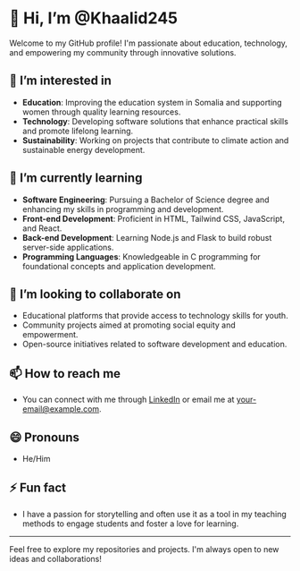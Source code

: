# 👋 Hi, I’m @Khaalid245

Welcome to my GitHub profile! I'm passionate about education, technology, and empowering my community through innovative solutions.

## 👀 I’m interested in
- **Education**: Improving the education system in Somalia and supporting women through quality learning resources.
- **Technology**: Developing software solutions that enhance practical skills and promote lifelong learning.
- **Sustainability**: Working on projects that contribute to climate action and sustainable energy development.

## 🌱 I’m currently learning
- **Software Engineering**: Pursuing a Bachelor of Science degree and enhancing my skills in programming and development.
- **Front-end Development**: Proficient in HTML, Tailwind CSS, JavaScript, and React.
- **Back-end Development**: Learning Node.js and Flask to build robust server-side applications.
- **Programming Languages**: Knowledgeable in C programming for foundational concepts and application development.

## 💞️ I’m looking to collaborate on
- Educational platforms that provide access to technology skills for youth.
- Community projects aimed at promoting social equity and empowerment.
- Open-source initiatives related to software development and education.

## 📫 How to reach me
- You can connect with me through [LinkedIn](your-linkedin-profile) or email me at [your-email@example.com](mailto:your-email@example.com).

## 😄 Pronouns
- He/Him

## ⚡ Fun fact
- I have a passion for storytelling and often use it as a tool in my teaching methods to engage students and foster a love for learning.

---

Feel free to explore my repositories and projects. I'm always open to new ideas and collaborations!
